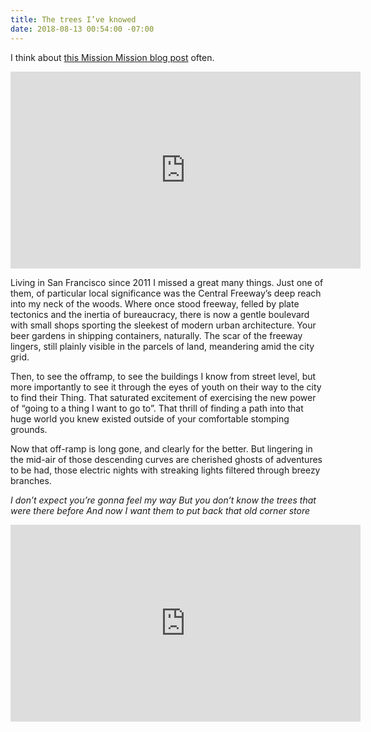 ```yaml
---
title: The trees I’ve knowed
date: 2018-08-13 00:54:00 -07:00
---
```


I think about [this Mission Mission blog post](http://www.missionmission.org/2008/01/30/remembering-the-fell-street-off-ramp/) often.

<iframe width="560" height="315" src="https://www.youtube-nocookie.com/embed/8PrxJUQZetg?rel=0" frameborder="0" allow="autoplay; encrypted-media" allowfullscreen></iframe>

Living in San Francisco since 2011 I missed a great many things. Just one of them, of particular local significance was the Central Freeway’s deep reach into my neck of the woods. Where once stood freeway, felled by plate tectonics and the inertia of bureaucracy, there is now a gentle boulevard with small shops sporting the sleekest of modern urban architecture. Your beer gardens in shipping containers, naturally. The scar of the freeway lingers, still plainly visible in the parcels of land, meandering amid the city grid.

Then, to see the offramp, to see the buildings I know from street level, but more importantly to see it through the eyes of youth on their way to the city to find their Thing. That saturated excitement of exercising the new power of “going to a thing I want to go to”. That thrill of finding a path into that huge world you knew existed outside of your comfortable stomping grounds.

Now that off-ramp is long gone, and clearly for the better. But lingering in the mid-air of those descending curves are cherished ghosts of adventures to be had, those electric nights with streaking lights filtered through breezy branches.

*I don’t expect you’re gonna feel my way*
*But you don’t know the trees that were there before*
*And now I want them to put back that old corner store*

<iframe width="560" height="315" src="https://www.youtube-nocookie.com/embed/q5lq_FIjbOo" frameborder="0" allow="autoplay; encrypted-media" allowfullscreen></iframe>